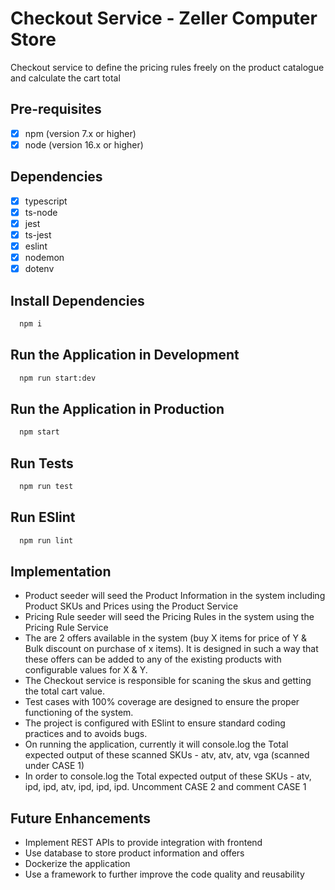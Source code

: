 # Checkout Service - Zeller Computer Store

Checkout service to define the pricing rules freely on the product catalogue and calculate the cart total

## Pre-requisites
- [x] npm (version 7.x or higher)
- [x] node (version 16.x or higher)

## Dependencies

- [x] typescript
- [x] ts-node
- [x] jest
- [x] ts-jest
- [x] eslint
- [x] nodemon
- [x] dotenv

## Install Dependencies

```bash
  npm i
```

## Run the Application in Development

```bash
  npm run start:dev
```

## Run the Application in Production

```bash
  npm start
```

## Run Tests

```bash
  npm run test
```

## Run ESlint

```bash
  npm run lint
```


## Implementation

- Product seeder will seed the Product Information in the system including Product SKUs and Prices using the Product Service
- Pricing Rule seeder will seed the Pricing Rules in the system using the Pricing Rule Service
- The are 2 offers available in the system (buy X items for price of Y & Bulk discount on purchase of x items). It is designed in such a way that these offers can be added to any of the existing products with configurable values for X & Y.
- The Checkout service is responsible for scaning the skus and getting the total cart value.
- Test cases with 100% coverage are designed to ensure the proper functioning of the system.
- The project is configured with ESlint to ensure standard coding practices and to avoids bugs.
- On running the application, currently it will console.log the Total expected output of these scanned SKUs - atv, atv, atv, vga (scanned under CASE 1) 
- In order to console.log the  Total expected output of these SKUs - atv, ipd, ipd, atv, ipd, ipd, ipd. Uncomment CASE 2 and comment CASE 1

## Future Enhancements

- Implement REST APIs to provide integration with frontend
- Use database to store product information and offers
- Dockerize the application 
- Use a framework to further improve the code quality and reusability